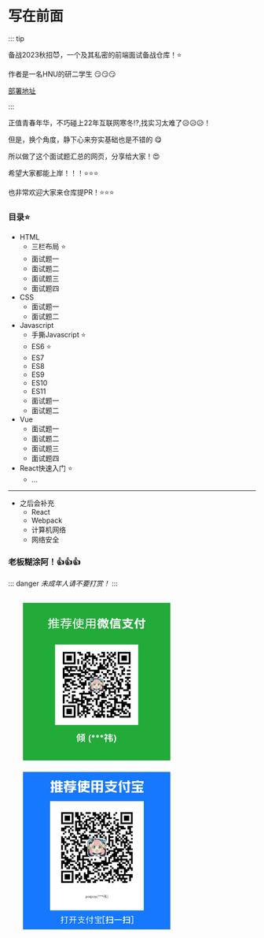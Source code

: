 # 写在前面
::: tip

备战2023秋招:smiling_imp:，一个及其私密的前端面试备战仓库！:star:

作者是一名HNU的研二学生 :smirk::smirk::smirk:

[部署地址](https://kamenrider41.github.io/Hundred-refining-into-Immortals/)

:::


正值青春年华，不巧碰上22年互联网寒冬:interrobang:,找实习太难了:disappointed_relieved::disappointed_relieved::disappointed_relieved:！

但是，换个角度，静下心来夯实基础也是不错的 :yum:

所以做了这个面试题汇总的网页，分享给大家！:heart_eyes:

希望大家都能上岸！！！:star::star::star:

也非常欢迎大家来仓库提PR！:star::star::star:
### 目录:star:
- HTML
  - 三栏布局 :star:
  - 面试题一 
  - 面试题二 
  - 面试题三 
  - 面试题四 
- CSS
  - 面试题一 
  - 面试题二 
- Javascript
  - 手撕Javascript :star:
  - ES6 :star:  
  - ES7 
  - ES8 
  - ES9 
  - ES10 
  - ES11 
  - 面试题一 
  - 面试题二 
- Vue
  - 面试题一 
  - 面试题二 
  - 面试题三
  - 面试题四
- React快速入门 :star:
  - ...
***
- 之后会补充
  - React
  - Webpack
  - 计算机网络
  - 网络安全


### 老板糊涂阿！:+1::+1::+1:
::: danger
*未成年人请不要打赏！*
:::


<div style="margin:20px;">
  <img src='/docs/.vuepress/public/weixin.jpg' style="width:300px;height:320px;margin:10px;">
  <img src='/docs/.vuepress/public/zhifubao.jpg' style="width:300px;height:320px;margin:10px;">
</div>
